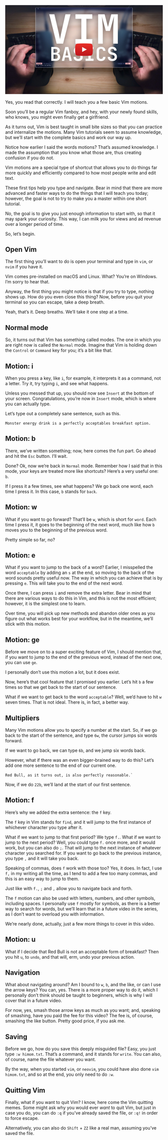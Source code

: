 <a href="https://youtu.be/6tsuMWAarqo">
  <img src="thumbnails/vim basics github thumbnail.jpg" alt="Vim Basics YouTube Video Thumbnail">
</a>

Yes, you read that correctly. I will teach you a few basic Vim motions.

Soon you’ll be a regular Vim fanboy, and hey, with your newly found skills, who knows, you might even finally get a girlfriend.

As it turns out, Vim is best taught in small bite sizes so that you can practice and internalize the motions. Many Vim tutorials seem to assume knowledge, but we’ll start with the complete basics and work our way up.

Notice how earlier I said the words motions? That’s assumed knowledge. I made the assumption that you know what those are, thus creating confusion if you do not.

Vim motions are a special type of shortcut that allows you to do things far more quickly and efficiently compared to how most people write and edit text.

These first tips help you type and navigate. Bear in mind that there are more advanced and faster ways to do the things that I will teach you today; however, the goal is not to try to make you a master within one short tutorial.

No, the goal is to give you just enough information to start with, so that it may spark your curiosity. This way, I can milk you for views and ad revenue over a longer period of time.

So, let’s begin.

## Open Vim

The first thing you’ll want to do is open your terminal and type in `vim`, or `nvim` if you have it.

Vim comes pre-installed on macOS and Linux. What? You’re on Windows. I’m sorry to hear that.

Anyway, the first thing you might notice is that if you try to type, nothing shows up. How do you even close this thing? Now, before you quit your terminal so you can escape, take a deep breath.

Yeah, that’s it. Deep breaths. We’ll take it one step at a time.

## Normal mode

So, it turns out that Vim has something called modes. The one in which you are right now is called the `Normal` mode. Imagine that Vim is holding down the `Control` or `Command` key for you; it’s a bit like that.

## Motion: i

When you press a key, like `i`, for example, it interprets it as a command, not a letter. Try it, try typing `i`, and see what happens.

Unless you messed that up, you should now see `Insert` at the bottom of your screen. Congratulations, you’re now in `Insert` mode, which is where you can actually type.

Let’s type out a completely sane sentence, such as this.

```text
Monster energy drink is a perfectly acceptables breakfast option.
```

## Motion: b

There, we’ve written something; now, here comes the fun part. Go ahead and hit the `Esc` button. I’ll wait.

Done? Ok, now we’re back in `Normal` mode. Remember how I said that in this mode, your keys are treated more like shortcuts? Here’s a very useful one: `b`.

If I press it a few times, see what happens? We go back one word, each time I press it. In this case, `b` stands for `back`.

## Motion: w

What if you want to go forward? That’ll be `w`, which is short for `word`. Each time I press it, it goes to the beginning of the next word, much like how `b` moves you to the beginning of the previous word.

Pretty simple so far, no?

## Motion: e

What if you want to jump to the back of a word? Earlier, I misspelled the word `acceptable` by adding an `s` at the end, so moving to the back of the word sounds pretty useful now. The way in which you can achieve that is by pressing `e`. This will take you to the end of the next word.

Once there, I can press `i` and remove the extra letter. Bear in mind that there are various ways to do this in Vim, and this is not the most efficient; however, it is the simplest one to learn.

Over time, you will pick up new methods and abandon older ones as you figure out what works best for your workflow, but in the meantime, we’ll stick with this motion.

## Motion: ge

Before we move on to a super exciting feature of Vim, I should mention that, if you want to jump to the end of the previous word, instead of the next one, you can use `ge`.

I personally don’t use this motion a lot, but it does exist.

Now, here’s that cool feature that I promised you earlier. Let’s hit `b` a few times so that we get back to the start of our sentence.

What if we want to get back to the word `acceptable`? Well, we’d have to hit `w` seven times. That is not ideal. There is, in fact, a better way.

## Multipliers

Many Vim motions allow you to specify a number at the start. So, if we go back to the start of the sentence, and type `6w`, the cursor jumps six words forward.

If we want to go back, we can type `6b`, and we jump six words back.

However, what if there was an even bigger-brained way to do this? Let’s add one more sentence to the end of our current one.

```text
Red Bull, as it turns out, is also perfectly reasonable.`
```

Now, if we do `22b`, we’ll land at the start of our first sentence.

## Motion: f

Here’s why we added the extra sentence: the `f` key.

The `f` key in Vim stands for `find`, and it will jump to the first instance of whichever character you type after it.

What if we want to jump to that first period? We type `f.`. What if we want to jump to the next period? Well, you could type `f.` once more, and it would work, but you can also do `;`. That will jump to the next instance of whatever character you searched for. If you want to go back to the previous instance, you type `,` and it will take you back.

Speaking of commas, does `f` work with those too? Yes, it does. In fact, I use `f,` in my writing all the time, as I tend to add a few too many commas, and this is an easy way to jump to them.

Just like with `f.`, `;` and `,` allow you to navigate back and forth.

The `f` motion can also be used with letters, numbers, and other symbols, including spaces. I personally use `f` mostly for symbols, as there is a better way to search for words, but we’ll learn that in a future video in the series, as I don’t want to overload you with information.

We’re nearly done, actually, just a few more things to cover in this video.

## Motion: u

What if I decide that Red Bull is not an acceptable form of breakfast? Then you hit `u`, to `undo`, and that will, erm, undo your previous action.

## Navigation

What about navigating around? Am I bound to `w`, `b`, and the like, or can I use the arrow keys? You can, yes. There is a more proper way to do it, which I personally don’t think should be taught to beginners, which is why I will cover that in a future video.

For now, yes, smash those arrow keys as much as you want; and, speaking of smashing, have you paid the fee for this video? The fee is, of course, smashing the like button. Pretty good price, if you ask me.

## Saving

Before we go, how do you save this deeply misguided file? Easy, you just type `:w himom.txt`. That’s a command, and it stands for `write`. You can also, of course, name the file whatever you want.

By the way, when you started `vim`, or `neovim`, you could have also done `vim himom.txt`, and so at the end, you only need to do `:w`.

## Quitting Vim

Finally, what if you want to quit Vim? I know, here come the Vim quitting memes. Some might ask why you would ever *want* to quit Vim, but just in case you do, you can do `:q` if you’ve already saved the file, or `:q!` in order to force escape.

Alternatively, you can also do `Shift` + `ZZ` like a real man, assuming you’ve saved the file.
